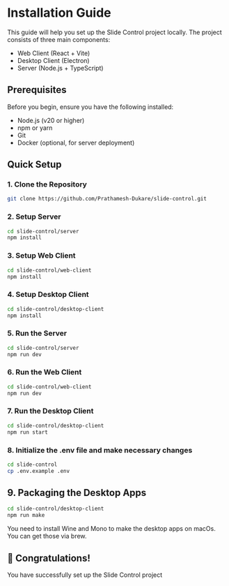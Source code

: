 # Installation Guide

This guide will help you set up the Slide Control project locally. The project consists of three main components:

- Web Client (React + Vite)
- Desktop Client (Electron)
- Server (Node.js + TypeScript)

## Prerequisites

Before you begin, ensure you have the following installed:

- Node.js (v20 or higher)
- npm or yarn
- Git
- Docker (optional, for server deployment)

## Quick Setup

### 1. Clone the Repository

```bash
git clone https://github.com/Prathamesh-Dukare/slide-control.git
```

### 2. Setup Server

```bash
cd slide-control/server
npm install
```

### 3. Setup Web Client

```bash
cd slide-control/web-client
npm install
```

### 4. Setup Desktop Client

```bash
cd slide-control/desktop-client
npm install
```

### 5. Run the Server

```bash
cd slide-control/server
npm run dev
```

### 6. Run the Web Client

```bash
cd slide-control/web-client
npm run dev
```

### 7. Run the Desktop Client

```bash
cd slide-control/desktop-client
npm run start
```

### 8. Initialize the .env file and make necessary changes

```bash
cd slide-control
cp .env.example .env
```

## 9. Packaging the Desktop Apps

```bash
cd slide-control/desktop-client
npm run make
```

You need to install Wine and Mono to make the desktop apps on macOs. You can get those via brew.

## 🎉 Congratulations!

You have successfully set up the Slide Control project
